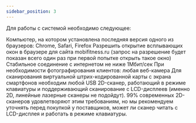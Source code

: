 ```yaml
---
sidebar_position: 3
---
```


Для работы с системой необходимо следующее:
 
Компьютер, на котором установлена последняя версия одного из браузеров: Chrome, Safari, Firefox
Разрешить открытие всплывающих окон в браузере для сайта mobifitness.ru (запрос на разрешение будет показан всего один раз при первой попытке открыть такое окно)
Стабильное соединение с интернетом не ниже 1Мбит/сек
При необходимости фотографирования клиентов: любая веб-камера
Для сканирования виртуальной штрих-кодированной карты с экрана смартфонов необходим любой USB 2D-сканер, работающий в режиме клавиатуры и поддерживающий сканирование с LCD-дисплеев (именно 2D, линейные лазерные сканеры не подойдут). 99% современных 2D-сканеров удовлетворяют этим требованиям, но мы рекомендуем уточнять перед покупкой у поставщиков, может ли сканер читать с LCD-дисплея и работать в режиме клавиатуры.
